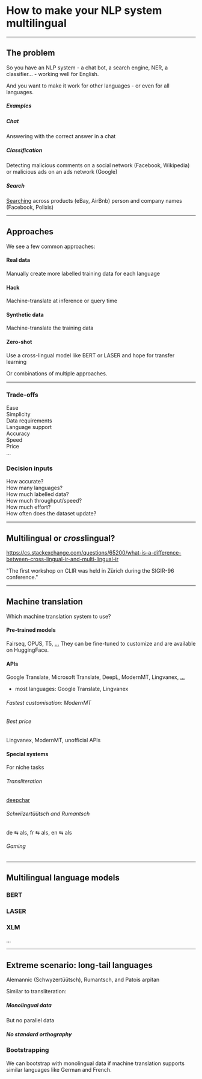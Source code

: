 # How to make your NLP system multilingual



---
## The problem

So you have an NLP system - a chat bot, a search engine, NER, a classifier... - working well for English.

And you want to make it work for other languages - or even for all languages.

##### Examples

##### Chat
Answering with the correct answer in a chat

##### Classification
Detecting malicious comments on a social network (Facebook, Wikipedia) or malicious ads on an ads network (Google)

##### Search
[Searching](https://modelfront.com/search) across products (eBay, AirBnb) person and company names (Facebook, Polixis)


---
## Approaches

We see a few common approaches:

#### Real data
Manually create more labelled training data for each language

#### Hack
Machine-translate at inference or query time

#### Synthetic data
Machine-translate the training data

#### Zero-shot
Use a cross-lingual model like BERT or LASER and hope for transfer learning

Or combinations of multiple approaches.


---

### Trade-offs
Ease  
Simplicity  
Data requirements  
Language support  
Accuracy  
Speed  
Price  
...  

### Decision inputs
How accurate?  
How many languages?  
How much labelled data?  
How much throughput/speed?  
How much effort?  
How often does the dataset update?  


---
## Multilingual or *cross*lingual?

https://cs.stackexchange.com/questions/65200/what-is-a-difference-between-cross-lingual-ir-and-multi-lingual-ir

"The first workshop on CLIR was held in Zürich during the SIGIR-96 conference."

---
## Machine translation

Which machine translation system to use?

#### Pre-trained models
Fairseq, OPUS, T5, [...](https://modelfront/compare)
They can be fine-tuned to customize and are available on HuggingFace.

#### APIs
Google Translate, Microsoft Translate, DeepL, ModernMT, Lingvanex, [...](https://modelfront/compare)

- most languages: Google Translate, Lingvanex
###### Fastest customisation: ModernMT
###### Best price
Lingvanex, ModernMT, unofficial APIs

#### Special systems
For niche tasks
###### Transliteration
[deepchar](https://github.com/deepchar)
###### Schwiizertüütsch and Rumantsch
de ⇆ als, fr ⇆ als, en ⇆ als

###### Gaming

---

## Multilingual language models

### BERT

### LASER

### XLM

...

---

## Extreme scenario: long-tail languages 

Alemannic (Schwyzertüütsch), Rumantsch, and Patois arpitan

Similar to transliteration:

##### Monolingual data
But no parallel data

##### No standard orthography

### Bootstrapping

We can bootstrap with monolingual data if machine translation supports similar languages like German and French.

